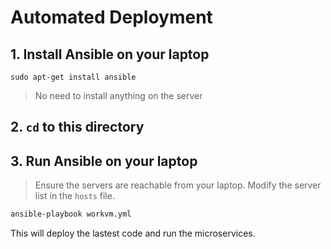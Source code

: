 # Automated Deployment

## 1. Install Ansible on your laptop
```
sudo apt-get install ansible
```
> No need to install anything on the server

## 2. `cd` to this directory

## 3. Run Ansible on your laptop

> Ensure the servers are reachable from your laptop. Modify the server list in the `hosts` file.

```bash
ansible-playbook workvm.yml
```

This will deploy the lastest code and run the microservices.
